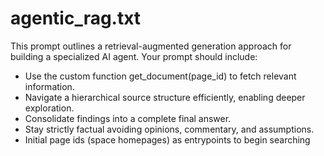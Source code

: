 # agentic_rag.txt

This prompt outlines a retrieval-augmented generation approach for building a specialized AI agent. Your prompt should include:

* Use the custom function get_document(page_id) to fetch relevant information.
* Navigate a hierarchical source structure efficiently, enabling deeper exploration.
* Consolidate findings into a complete final answer.
* Stay strictly factual avoiding opinions, commentary, and assumptions.
* Initial page ids (space homepages) as entrypoints to begin searching
